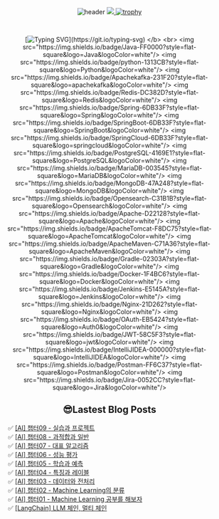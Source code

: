 
<div align="center">
  
![header](https://capsule-render.vercel.app/api?type=venom&color=auto&height=300&section=header&text=Hello%Lima!&fontSize=90)
<a href="https://github.com/devxb/gitanimals">
<img src="https://render.gitanimals.org/farms/lima1016"/>
</a>
[![trophy](https://github-profile-trophy.vercel.app/?username=lima1016&theme=dracula)](https://github.com/lima1016/github-profile-trophy)

<br>   
  
</b> [![Typing SVG](https://readme-typing-svg.demolab.com/?lines=🌱+I’m+currently+learning!)](https://git.io/typing-svg) </b> <br>
<img src="https://img.shields.io/badge/Java-FF0000?style=flat-square&logo=Java&logoColor=white"/>
<img src="https://img.shields.io/badge/python-1313CB?style=flat-square&logo=Python&logoColor=white"/>
<img src="https://img.shields.io/badge/Apachekafka-231F20?style=flat-square&logo=apachekafka&logoColor=white"/>
<img src="https://img.shields.io/badge/Redis-DC382D?style=flat-square&logo=Redis&logoColor=white"/>
<img src="https://img.shields.io/badge/Spring-6DB33F?style=flat-square&logo=Spring&logoColor=white"/>
<img src="https://img.shields.io/badge/SpringBoot-6DB33F?style=flat-square&logo=SpringBoot&logoColor=white"/>
<img src="https://img.shields.io/badge/SpringCloud-6DB33F?style=flat-square&logo=springcloud&logoColor=white"/>
<img src="https://img.shields.io/badge/PostgreSQL-4169E1?style=flat-square&logo=PostgreSQL&logoColor=white"/>
<img src="https://img.shields.io/badge/MariaDB-003545?style=flat-square&logo=MariaDB&logoColor=white"/>
<img src="https://img.shields.io/badge/MongoDB-47A248?style=flat-square&logo=MongoDB&logoColor=white"/>
<img src="https://img.shields.io/badge/Opensearch-C31B1B?style=flat-square&logo=Opensearch&logoColor=white"/>
<img src="https://img.shields.io/badge/Apache-D22128?style=flat-square&logo=Apache&logoColor=white"/>
<img src="https://img.shields.io/badge/ApacheTomcat-F8DC75?style=flat-square&logo=ApacheTomcat&logoColor=white"/>
<img src="https://img.shields.io/badge/ApacheMaven-C71A36?style=flat-square&logo=ApacheMaven&logoColor=white"/>
<img src="https://img.shields.io/badge/Gradle-02303A?style=flat-square&logo=Gradle&logoColor=white"/>
<img src="https://img.shields.io/badge/Docker-1F4BC6?style=flat-square&logo=Docker&logoColor=white"/>
<img src="https://img.shields.io/badge/Jenkins-E5145A?style=flat-square&logo=Jenkins&logoColor=white"/>
<img src="https://img.shields.io/badge/Nginx-21D262?style=flat-square&logo=Nginx&logoColor=white"/>
<img src="https://img.shields.io/badge/OAuth-EB5424?style=flat-square&logo=Auth0&logoColor=white"/>
<img src="https://img.shields.io/badge/JWT-58C5F3?style=flat-square&logo=jwt&logoColor=white"/>
<img src="https://img.shields.io/badge/IntelliJIDEA-000000?style=flat-square&logo=IntelliJIDEA&logoColor=white"/>
<img src="https://img.shields.io/badge/Postman-FF6C37?style=flat-square&logo=Postman&logoColor=white"/>
<img src="https://img.shields.io/badge/Jira-0052CC?style=flat-square&logo=Jira&logoColor=white"/>

## 😎Lastest Blog Posts
</div>

<ul>✅ <a href='https://lima1016.tistory.com/234' target='_blank'>[AI] 챕터09 - 실습과 프로젝트</a><br>✅ <a href='https://lima1016.tistory.com/233' target='_blank'>[AI] 챕터08 - 과적합과 일반</a><br>✅ <a href='https://lima1016.tistory.com/232' target='_blank'>[AI] 챕터07 - 대표 알고리즘</a><br>✅ <a href='https://lima1016.tistory.com/231' target='_blank'>[AI] 챕터06 - 성능 평가</a><br>✅ <a href='https://lima1016.tistory.com/230' target='_blank'>[AI] 챕터05 - 학습과 예측</a><br>✅ <a href='https://lima1016.tistory.com/229' target='_blank'>[AI] 챕터04 - 특징과 레이블</a><br>✅ <a href='https://lima1016.tistory.com/228' target='_blank'>[AI] 챕터03 - 데이터와 전처리</a><br>✅ <a href='https://lima1016.tistory.com/227' target='_blank'>[AI] 챕터02 - Machine Learning의 분류</a><br>✅ <a href='https://lima1016.tistory.com/225' target='_blank'>[AI] 챕터01 - Machine Learning 공부를 해보자</a><br>✅ <a href='https://lima1016.tistory.com/223' target='_blank'>[LangChain] LLM 체인, 멀티 체인</a><br></ul>
